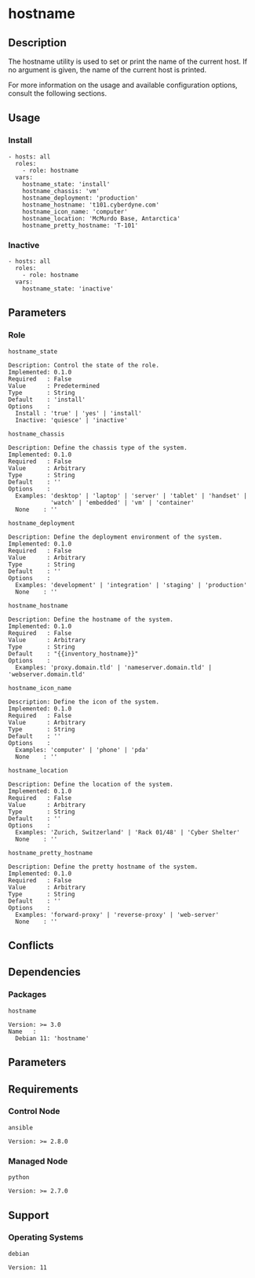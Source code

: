 # hostname

## Description

The hostname utility is used to set or print the name of the current host.
If no argument is given, the name of the current host is printed.

For more information on the usage and available configuration options,
consult the following sections.

## Usage

### Install

```
- hosts: all
  roles:
    - role: hostname
  vars:
    hostname_state: 'install'
    hostname_chassis: 'vm'
    hostname_deployment: 'production'
    hostname_hostname: 't101.cyberdyne.com'
    hostname_icon_name: 'computer'
    hostname_location: 'McMurdo Base, Antarctica'
    hostname_pretty_hostname: 'T-101'
```

### Inactive

```
- hosts: all
  roles:
    - role: hostname
  vars:
    hostname_state: 'inactive'
```

## Parameters

### Role

`hostname_state`

    Description: Control the state of the role.
    Implemented: 0.1.0
    Required   : False
    Value      : Predetermined
    Type       : String
    Default    : 'install'
    Options    :
      Install : 'true' | 'yes' | 'install'
      Inactive: 'quiesce' | 'inactive'

`hostname_chassis`

    Description: Define the chassis type of the system.
    Implemented: 0.1.0
    Required   : False
    Value      : Arbitrary
    Type       : String
    Default    : ''
    Options    :
      Examples: 'desktop' | 'laptop' | 'server' | 'tablet' | 'handset' |
                'watch' | 'embedded' | 'vm' | 'container'
      None    : ''

`hostname_deployment`

    Description: Define the deployment environment of the system.
    Implemented: 0.1.0
    Required   : False
    Value      : Arbitrary
    Type       : String
    Default    : ''
    Options    :
      Examples: 'development' | 'integration' | 'staging' | 'production'
      None    : ''

`hostname_hostname`

    Description: Define the hostname of the system.
    Implemented: 0.1.0
    Required   : False
    Value      : Arbitrary
    Type       : String
    Default    : "{{inventory_hostname}}"
    Options    :
      Examples: 'proxy.domain.tld' | 'nameserver.domain.tld' | 'webserver.domain.tld'

`hostname_icon_name`

    Description: Define the icon of the system.
    Implemented: 0.1.0
    Required   : False
    Value      : Arbitrary
    Type       : String
    Default    : ''
    Options    :
      Examples: 'computer' | 'phone' | 'pda'
      None    : ''

`hostname_location`

    Description: Define the location of the system.
    Implemented: 0.1.0
    Required   : False
    Value      : Arbitrary
    Type       : String
    Default    : ''
    Options    :
      Examples: 'Zurich, Switzerland' | 'Rack 01/48' | 'Cyber Shelter'
      None    : ''

`hostname_pretty_hostname`

    Description: Define the pretty hostname of the system.
    Implemented: 0.1.0
    Required   : False
    Value      : Arbitrary
    Type       : String
    Default    : ''
    Options    :
      Examples: 'forward-proxy' | 'reverse-proxy' | 'web-server'
      None    : ''

## Conflicts

## Dependencies

### Packages

`hostname`

    Version: >= 3.0
    Name   :
      Debian 11: 'hostname'

## Parameters

## Requirements

### Control Node

`ansible`

    Version: >= 2.8.0

### Managed Node

`python`

    Version: >= 2.7.0

## Support

### Operating Systems

`debian`

    Version: 11

